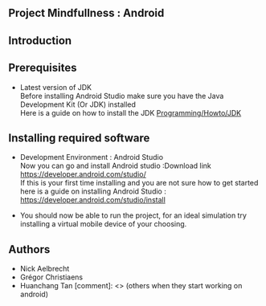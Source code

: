 Project Mindfullness : Android
------

## Introduction

## Prerequisites
* Latest version of JDK  
    Before installing Android Studio make sure you have the Java Development Kit (Or JDK) installed  
    Here is a guide on how to install the JDK [Programming/Howto/JDK](https://www3.ntu.edu.sg/home/ehchua/programming/howto/JDK_HowTo.html)

## Installing required software
* Development Environment : Android Studio  
    Now you can go and install Android studio :Download link https://developer.android.com/studio/  
    If this is your first time installing and you are not sure how to get started  
    here is a guide on installing Android Studio : https://developer.android.com/studio/install  

* You should now be able to run the project, for an ideal simulation try installing a virtual mobile device of your choosing.

[//]: # (This may be the most platform independent comment)

[//]: # (Add a screenshot of the running programm for reference)

[//]: # (##How to run tests)

[//]: # (##Deployment -> Devop organisation , backend org in general)

## Authors
* Nick Aelbrecht
* Grégor Christiaens
* Huanchang Tan
[comment]: <> (others when they start working on android)
